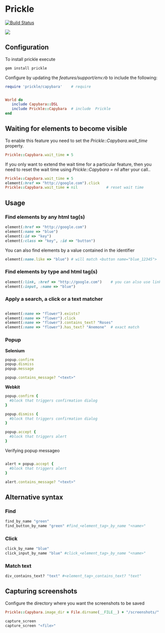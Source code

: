 # Prickle

[![Build Status](https://secure.travis-ci.org/ExtractMethod/prickle.png)](http://travis-ci.org/ExtractMethod/prickle)

![](http://github.com/despo/prickle/raw/master/prickle.png)

## Configuration

To install prickle execute

```ruby
gem install prickle
```

Configure by updating the *features/support/env.rb* to include the following:

```ruby
require 'prickle/capybara'    # require


World do
   include Capybara::DSL
   include Prickle::Capybara  # include  Prickle
end
```

## Waiting for elements to become visible

To enable this feature you need to set the *Prickle::Capybara.wait_time* property.

```ruby
Prickle::Capybara.wait_time = 5
```

If you only want to extend the wait time for a particular feature, then you need to reset the wait time using *Prickle::Capybara = nil* after your call..

```ruby
Prickle::Capybara.wait_time = 5
element(:href => "http://google.com").click
Prickle::Capybara.wait_time = nil             # reset wait time
```

## Usage

### Find elements by any html tag(s)

```ruby
element(:href => "http://google.com")
element(:name => "blue")
element(:id => "key")
element(:class => "key", :id => "button")
```

You can also find elements by a value contained in the identifier

```ruby
element(:name.like => "blue") # will match <button name="blue_12345">
```

### Find elements by type and html tag(s)

```ruby
element(:link, :href => "http://google.com")    # you can also use link and paragraph (instead of a and p)
element(:input, :name => "blue")
```

### Apply a search, a click or a text matcher

```ruby

element(:name => "flower").exists?
element(:name => "flower").click
element(:name => "flower").contains_text? "Roses"
element(:name => "flower").has_text? "Anemone"  # exact match
```

### Popup

**Selenium**

```ruby
popup.confirm
popup.dismiss
popup.message

popup.contains_message? "<text>"
```

**Webkit**

```ruby
popup.confirm {
  #block that triggers confirmation dialog
}

popup.dismiss {
  #block that triggers confirmation dialog
}

popup.accept {
  #block that triggers alert
}
```

Verifying popup messageo

```ruby

alert = popup.accept {
  #block that triggers alert
}

alert.contains_message? "<text>"

```


## Alternative syntax

### Find

```ruby
find_by_name "green"
find_button_by_name "green" #find_<element_tag>_by_name "<name>"
```

### Click

```ruby
click_by_name "blue"
click_input_by_name "blue" #click_<element_tag>_by_name "<name>"
```

### Match text

```ruby
div_contains_text? "text" #<element_tag>_contains_text? "text"
```

## Capturing screenshots

Configure the directory where you want the screenshots to be saved

```ruby
Prickle::Capybara.image_dir = File.dirname(__FILE__) + "/screenshots/"
```

```ruby
capture_screen
capture_screen "<file>"
```
